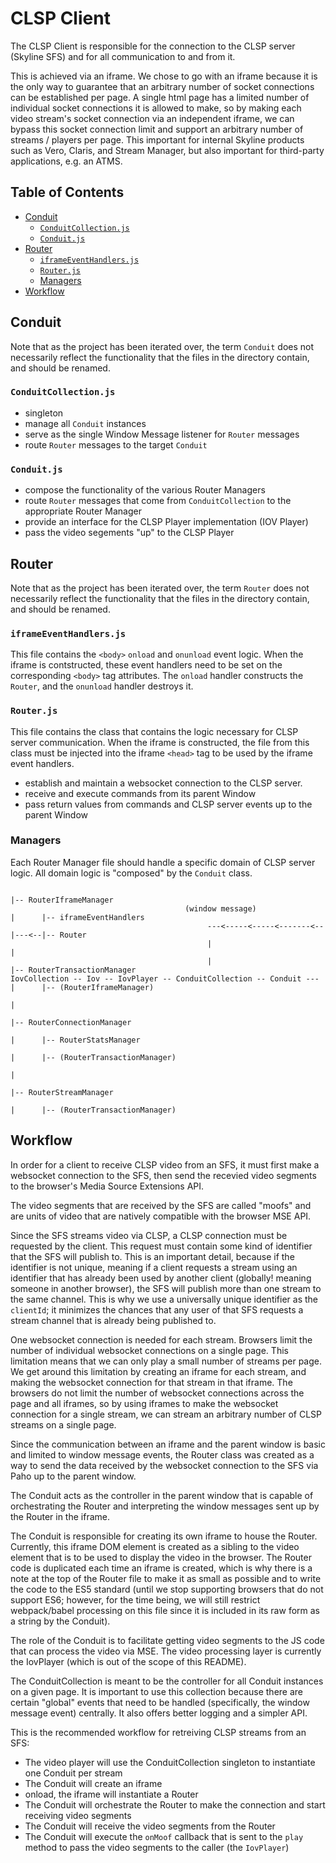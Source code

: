 # CLSP Client <!-- omit in toc -->

The CLSP Client is responsible for the connection to the CLSP server (Skyline SFS) and for all communication to and from it.

This is achieved via an iframe.  We chose to go with an iframe because it is the only way to guarantee that an arbitrary number of socket connections can be established per page.  A single html page has a limited number of individual socket connections it is allowed to make, so by making each video stream's socket connection via an independent iframe, we can bypass this socket connection limit and support an arbitrary number of streams / players per page.  This important for internal Skyline products such as Vero, Claris, and Stream Manager, but also important for third-party applications, e.g. an ATMS.


## Table of Contents <!-- omit in toc -->

- [Conduit](#conduit)
    - [`ConduitCollection.js`](#conduitcollectionjs)
    - [`Conduit.js`](#conduitjs)
- [Router](#router)
    - [`iframeEventHandlers.js`](#iframeeventhandlersjs)
    - [`Router.js`](#routerjs)
    - [Managers](#managers)
- [Workflow](#workflow)


## Conduit

Note that as the project has been iterated over, the term `Conduit` does not necessarily reflect the functionality that the files in the directory contain, and should be renamed.

### `ConduitCollection.js`

* singleton
* manage all `Conduit` instances
* serve as the single Window Message listener for `Router` messages
* route `Router` messages to the target `Conduit`

### `Conduit.js`

* compose the functionality of the various Router Managers
* route `Router` messages that come from `ConduitCollection` to the appropriate Router Manager
* provide an interface for the CLSP Player implementation (IOV Player)
* pass the video segements "up" to the CLSP Player


## Router

Note that as the project has been iterated over, the term `Router` does not necessarily reflect the functionality that the files in the directory contain, and should be renamed.

### `iframeEventHandlers.js`

This file contains the `<body>` `onload` and `onunload` event logic.  When the iframe is contstructed, these event handlers need to be set on the corresponding `<body>` tag attributes.  The `onload` handler constructs the `Router`, and the `onunload` handler destroys it.

### `Router.js`

This file contains the class that contains the logic necessary for CLSP server communication.  When the iframe is constructed, the file from this class must be injected into the iframe `<head>` tag to be used by the iframe event handlers.

* establish and maintain a websocket connection to the CLSP server.
* receive and execute commands from its parent Window
* pass return values from commands and CLSP server events up to the parent Window

### Managers

Each Router Manager file should handle a specific domain of CLSP server logic.  All domain logic is "composed" by the `Conduit` class.

```
                                                                      |-- RouterIframeManager
                                       (window message)               |      |-- iframeEventHandlers
                                            ---<-----<-----<-------<--|---<--|-- Router
                                            |                         |
                                            |                         |-- RouterTransactionManager
IovCollection -- Iov -- IovPlayer -- ConduitCollection -- Conduit --- |      |-- (RouterIframeManager)
                                                                      |
                                                                      |-- RouterConnectionManager
                                                                      |      |-- RouterStatsManager
                                                                      |      |-- (RouterTransactionManager)
                                                                      |
                                                                      |-- RouterStreamManager
                                                                      |      |-- (RouterTransactionManager)
```

## Workflow

In order for a client to receive CLSP video from an SFS, it must first make a websocket connection to the SFS, then send the recevied video segments to the browser's Media Source Extensions API.

The video segments that are received by the SFS are called "moofs" and are units of video that are natively compatible with the browser MSE API.

Since the SFS streams video via CLSP, a CLSP connection must be requested by the client.  This request must contain some kind of identifier that the SFS will publish to.  This is an important detail, because if the identifier is not unique, meaning if a client requests a stream using an identifier that has already been used by another client (globally! meaning someone in another browser), the SFS will publish more than one stream to the same channel.  This is why we use a universally unique identifier as the `clientId`; it minimizes the chances that any user of that SFS requests a stream channel that is already being published to.

One websocket connection is needed for each stream.  Browsers limit the number of individual websocket connections on a single page.  This limitation means that we can only play a small number of streams per page.  We get around this limitation by creating an iframe for each stream, and making the websocket connection for that stream in that iframe.  The browsers do not limit the number of websocket connections across the page and all iframes, so by using iframes to make the websocket connection for a single stream, we can stream an arbitrary number of CLSP streams on a single page.

Since the communication between an iframe and the parent window is basic and limited to window message events, the Router class was created as a way to send the data received by the websocket connection to the SFS via Paho up to the parent window.

The Conduit acts as the controller in the parent window that is capable of orchestrating the Router and interpreting the window messages sent up by the Router in the iframe.

The Conduit is responsible for creating its own iframe to house the Router.  Currently, this iframe DOM element is created as a sibling to the video element that is to be used to display the video in the browser.  The Router code is duplicated each time an iframe is created, which is why there is a note at the top of the Router file to make it as small as possible and to write the code to the ES5 standard (until we stop supporting browsers that do not support ES6; however, for the time being, we will still restrict webpack/babel processing on this file since it is included in its raw form as a string by the Conduit).

The role of the Conduit is to facilitate getting video segments to the JS code that can process the video via MSE.  The video processing layer is currently the IovPlayer (which is out of the scope of this README).

The ConduitCollection is meant to be the controller for all Conduit instances on a given page.  It is important to use this collection because there are certain "global" events that need to be handled (specifically, the window message event) centrally.  It also offers better logging and a simpler API.

This is the recommended workflow for retreiving CLSP streams from an SFS:

* The video player will use the ConduitCollection singleton to instantiate one Conduit per stream
* The Conduit will create an iframe
* onload, the iframe will instantiate a Router
* The Conduit will orchestrate the Router to make the connection and start receiving video segments
* The Conduit will receive the video segments from the Router
* The Conduit will execute the `onMoof` callback that is sent to the `play` method to pass the video segments to the caller (the `IovPlayer`)
